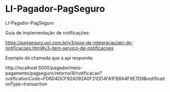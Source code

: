 LI-Pagador-PagSeguro
====================

LI-Pagador-PagSeguro

Guia de implementação de notificações:

https://pagseguro.uol.com.br/v3/guia-de-integracao/api-de-notificacoes.html#v3-item-servico-de-notificacoes

Exemplo de chamada que a api responde:

http://localhost:5000/pagador/meio-pagamento/pagseguro/retorno/8/notificacao?notificationCode=FD6D4DCF92A092A0F21DD4FA1FB8A4F9E7D9&notificationType=transaction